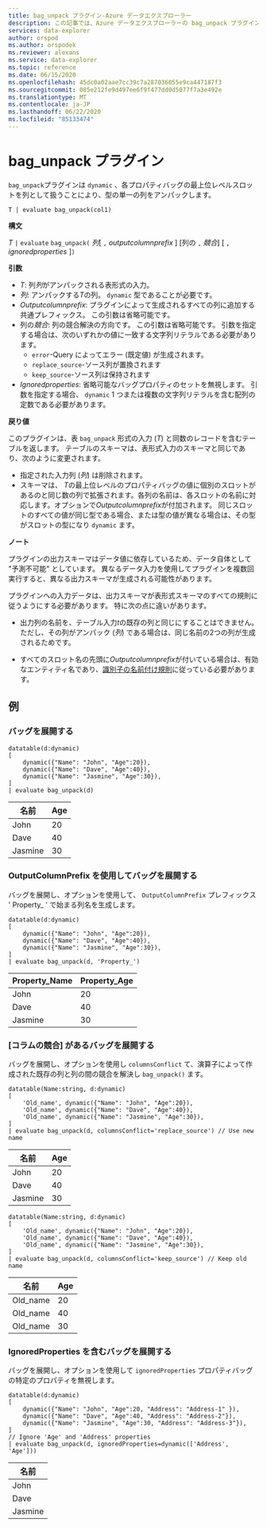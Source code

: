 ```yaml
---
title: bag_unpack プラグイン-Azure データエクスプローラー
description: この記事では、Azure データエクスプローラーの bag_unpack プラグインについて説明します。
services: data-explorer
author: orspod
ms.author: orspodek
ms.reviewer: alexans
ms.service: data-explorer
ms.topic: reference
ms.date: 06/15/2020
ms.openlocfilehash: 45dc0a02aae7cc39c7a287036055e9ca447187f3
ms.sourcegitcommit: 085e212fe9d497ee6f9f477dd0d5077f7a3e492e
ms.translationtype: MT
ms.contentlocale: ja-JP
ms.lasthandoff: 06/22/2020
ms.locfileid: "85133474"
---
```

# <a name="bag_unpack-plugin"></a>bag_unpack プラグイン

`bag_unpack`プラグインは `dynamic` 、各プロパティバッグの最上位レベルスロットを列として扱うことにより、型の単一の列をアンパックします。

    T | evaluate bag_unpack(col1)

**構文**

*T* `|` `evaluate` `bag_unpack(` *列*[ `,` *outputcolumnprefix* ] [列の `,` *競合*] [ `,` *ignoredproperties* ]`)`

**引数**

* *T*: 列*列*がアンパックされる表形式の入力。
* *列*: アンパックする*T*の列。 `dynamic` 型であることが必要です。
* *Outputcolumnprefix*: プラグインによって生成されるすべての列に追加する共通プレフィックス。 この引数は省略可能です。
* 列の*競合*: 列の競合解決の方向です。 この引数は省略可能です。 引数を指定する場合は、次のいずれかの値に一致する文字列リテラルである必要があります。
    - `error`-Query によってエラー (既定値) が生成されます。
    - `replace_source`-ソース列が置換されます
    - `keep_source`-ソース列は保持されます
* *Ignoredproperties*: 省略可能なバッグプロパティのセットを無視します。 引数を指定する場合、 `dynamic` 1 つまたは複数の文字列リテラルを含む配列の定数である必要があります。

**戻り値**

このプラグインは、表 `bag_unpack` 形式の入力 (*T*) と同数のレコードを含むテーブルを返します。 テーブルのスキーマは、表形式入力のスキーマと同じであり、次のように変更されます。

* 指定された入力列 (*列*) は削除されます。
* スキーマは、 *T*の最上位レベルのプロパティバッグの値に個別のスロットがあるのと同じ数の列で拡張されます。各列の名前は、各スロットの名前に対応します。オプションで*Outputcolumnprefix*が付加されます。 同じスロットのすべての値が同じ型である場合、または型の値が異なる場合は、その型がスロットの型になり `dynamic` ます。

**ノート**

プラグインの出力スキーマはデータ値に依存しているため、データ自体として "予測不可能" としています。 異なるデータ入力を使用してプラグインを複数回実行すると、異なる出力スキーマが生成される可能性があります。

プラグインへの入力データは、出力スキーマが表形式スキーマのすべての規則に従うようにする必要があります。 特に次の点に違いがあります。

* 出力列の名前を、テーブル入力*t*の既存の列と同じにすることはできません。ただし、その列がアンパック (*列*) である場合は、同じ名前の2つの列が生成されるためです。

* すべてのスロット名の先頭に*Outputcolumnprefix*が付いている場合は、有効なエンティティ名であり、[識別子の名前付け規則](./schema-entities/entity-names.md#identifier-naming-rules)に従っている必要があります。

## <a name="examples"></a>例

### <a name="expand-a-bag"></a>バッグを展開する


<!-- csl: https://help.kusto.windows.net/Samples -->
```kusto
datatable(d:dynamic)
[
    dynamic({"Name": "John", "Age":20}),
    dynamic({"Name": "Dave", "Age":40}),
    dynamic({"Name": "Jasmine", "Age":30}),
]
| evaluate bag_unpack(d)
```

|名前  |Age|
|------|---|
|John  |20 |
|Dave  |40 |
|Jasmine|30 |


### <a name="expand-a-bag-with-outputcolumnprefix"></a>OutputColumnPrefix を使用してバッグを展開する

バッグを展開し、オプションを使用して、 `OutputColumnPrefix` プレフィックス ' Property_ ' で始まる列名を生成します。

<!-- csl: https://help.kusto.windows.net/Samples -->
```kusto
datatable(d:dynamic)
[
    dynamic({"Name": "John", "Age":20}),
    dynamic({"Name": "Dave", "Age":40}),
    dynamic({"Name": "Jasmine", "Age":30}),
]
| evaluate bag_unpack(d, 'Property_')
```

|Property_Name|Property_Age|
|---|---|
|John|20|
|Dave|40|
|Jasmine|30|

### <a name="expand-a-bag-with-columnsconflict"></a>[コラムの競合] があるバッグを展開する

バッグを展開し、オプションを使用し `columnsConflict` て、演算子によって作成された既存の列と列の間の競合を解決し `bag_unpack()` ます。

<!-- csl: https://help.kusto.windows.net/Samples -->
```kusto
datatable(Name:string, d:dynamic)
[
    'Old_name', dynamic({"Name": "John", "Age":20}),
    'Old_name', dynamic({"Name": "Dave", "Age":40}),
    'Old_name', dynamic({"Name": "Jasmine", "Age":30}),
]
| evaluate bag_unpack(d, columnsConflict='replace_source') // Use new name
```

|名前|Age|
|---|---|
|John|20|
|Dave|40|
|Jasmine|30|

<!-- csl: https://help.kusto.windows.net/Samples -->
```kusto
datatable(Name:string, d:dynamic)
[
    'Old_name', dynamic({"Name": "John", "Age":20}),
    'Old_name', dynamic({"Name": "Dave", "Age":40}),
    'Old_name', dynamic({"Name": "Jasmine", "Age":30}),
]
| evaluate bag_unpack(d, columnsConflict='keep_source') // Keep old name
```

|名前|Age|
|---|---|
|Old_name|20|
|Old_name|40|
|Old_name|30|

### <a name="expand-a-bag-with-ignoredproperties"></a>IgnoredProperties を含むバッグを展開する

バッグを展開し、オプションを使用して `ignoredProperties` プロパティバッグの特定のプロパティを無視します。

<!-- csl: https://help.kusto.windows.net/Samples -->
```kusto
datatable(d:dynamic)
[
    dynamic({"Name": "John", "Age":20, "Address": "Address-1" }),
    dynamic({"Name": "Dave", "Age":40, "Address": "Address-2"}),
    dynamic({"Name": "Jasmine", "Age":30, "Address": "Address-3"}),
]
// Ignore 'Age' and 'Address' properties
| evaluate bag_unpack(d, ignoredProperties=dynamic(['Address', 'Age']))
```

|名前|
|---|
|John|
|Dave|
|Jasmine|
